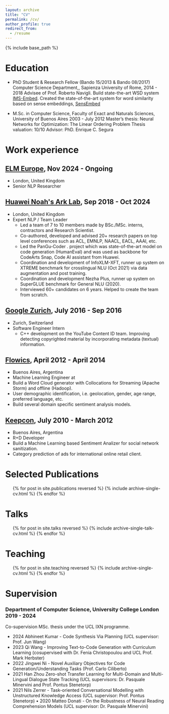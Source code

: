 ```yaml
---
layout: archive
title: "CV"
permalink: /cv/
author_profile: true
redirect_from:
  - /resume
---
```


{% include base_path %}

Education
======
* PhD Student & Research Fellow (Bando 15/2013 & Bando 08/2017) Computer Science Department,, Sapienza University of Rome, 2014 - 2018
Advisee of Prof. Roberto Navigli. Build state-the-art WSD system [IMS-Embed](https://aclanthology.org/P16-1085/). Created the state-of-the-art system for word similarity based on sense embeddings, [SensEmbed](https://aclanthology.org/P15-1010/)

* M.Sc. in Computer Science, Faculty of Exact and Naturals Sciences, University of Buenos Aires 2003 - July 2012
Master’s thesis: Neural Networks for Optimization: The Linear Ordering Problem
Thesis valuation: 10/10
Advisor: PhD. Enrique C. Segura

Work experience
======

## [**ELM Europe**](https://elmeurope.com/), Nov 2024 - Ongoing
* London, United Kingdom
* Senior NLP Researcher

## [**Huawei Noah's Ark Lab**](https://noahlab.com.hk/#/home), Sep 2018 - Oct 2024
* London, United Kingdom
* Expert NLP / Team Leader 
  * Led a team of 7 to 10 members made by BSc./MSc. interns, contractors and Research Scientist.
  * Co-authored, developed and advised 20+ research papers on top level conferences such as ACL, EMNLP, NAACL, EACL, AAAI, etc.
  * Led the PanGu-Coder . project which was state-of-the-art model on code generation (HumanEval) and was used as backbone for CodeArts Snap, Code AI assistant from Huawei.
  * Coordination and development of InfoXLM-XFT, runner up system on XTREME benchmark for crosslingual NLU (Oct 2021) via data augmentation and post training.
  * Coordination and development Nezha Plus, runner up system on SuperGLUE benchmark for General NLU (2020).
  * Interviewed 60+ candidates on 6 years. Helped to create the team from scratch.

## [**Google Zurich**](https://support.google.com/youtube/answer/2797370?hl=en), July 2016 - Sep 2016
* Zurich, Switzerland
* Software Engineer Intern 
  * C++ development on the YouTube Content ID team. Improving detecting copyrighted material by incorporating metadata (textual) information.

##  [**Flowics**](https://www.flowics.com/), April 2012 - April 2014
  * Buenos Aires, Argentina
  * Machine Learning Engineer at
  * Build a Word Cloud generator with Collocations for Streaming (Apache Storm) and offline (Hadoop).
  * User demographic identification, i.e. geolocation, gender, age range, preferred language, etc.
  * Build several domain specific sentiment analysis models.

## [**Keepcon**](https://keepcon.com/en/), July 2010 - March 2012
  * Buenos Aires, Argentina
  * R+D Developer
  * Build a Machine Learning based Sentiment Analizer for social network sanitization.
  * Category prediction of ads for international online retail client.
  
Selected Publications
======
  <ul>{% for post in site.publications reversed %}
    {% include archive-single-cv.html %}
  {% endfor %}</ul>
  
Talks
======
  <ul>{% for post in site.talks reversed %}
    {% include archive-single-talk-cv.html  %}
  {% endfor %}</ul>
  
Teaching
======
  <ul>{% for post in site.teaching reversed %}
    {% include archive-single-cv.html %}
  {% endfor %}</ul>
  
Supervision
======

### Department of Computer Science, University College London 2019 - 2024

Co-supervision MSc. thesis under the UCL IXN programme.
* 2024 Abhineet Kumar - Code Synthesis Via Planning (UCL supervisor: Prof. Jun Wang)
* 2023 Qi Wang - Improving Text-to-Code Generation with Curriculum Learning (cosupervised with Dr. Fenia Christopoulou and UCL Prof. Mark Herbster)
* 2022 Jingwei Ni - Novel Auxiliary Objectives for Code Generation/Understanding Tasks (Prof. Carlo Ciliberto)
* 2021 Han Zhou Zero-shot Transfer Learning for Multi-Domain and Multi-Lingual Dialogue State Tracking (UCL supervisors: Dr. Pasquale Minervini and Prof. Pontus Stenetorp)
* 2021 Nils Zerrer - Task-oriented Conversational Modelling with Unstructured Knowledge Access (UCL supervisor: Prof. Pontus Stenetorp)
• 2020 Matteo Donati - On the Robustness of Neural Reading Comprehension Models (UCL supervisor: Dr. Pasquale Minervini)

